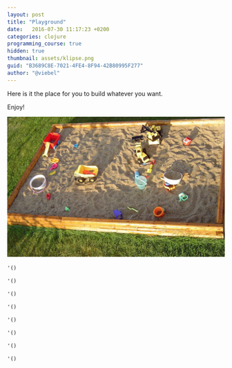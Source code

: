```yaml
---
layout: post
title: "Playground"
date:   2016-07-30 11:17:23 +0200
categories: clojure
programming_course: true
hidden: true
thumbnail: assets/klipse.png
guid: "B3689C8E-7021-4FE4-8F94-42B80995F277"
author: "@viebel"
---
```



Here is it the place for you to build whatever you want.

Enjoy!

![Play](/assets/images/playground_sanbox.jpg)

~~~klipse
'()
~~~

~~~klipse
'()
~~~

~~~klipse
'()
~~~

~~~klipse
'()
~~~

~~~klipse
'()
~~~

~~~klipse
'()
~~~

~~~klipse
'()
~~~

~~~klipse
'()
~~~

